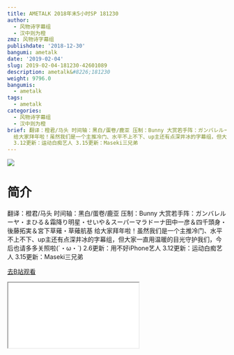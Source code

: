 ```yaml
---
title: AMETALK 2018年末5小时SP 181230
author:
  - 风物诗字幕组
  - 汉中则为橙
zmz: 风物诗字幕组
publishdate: '2018-12-30'
bangumi: ametalk
date: '2019-02-04'
slug: 2019-02-04-181230-42601089
description: ametalk&#8226;181230
weight: 9796.0
bangumis:
  - ametalk
tags:
  - ametalk
categories:
  - 风物诗字幕组
  - 汉中则为橙
brief: 翻译：橙君/马头 时间轴：黑白/蛋卷/鹿亚 压制：Bunny 大赏若手阵：ガンバレルーヤ・まひる＆霜降り明星・せいや＆スーパーマラドーナ田中一彦＆四千頭身・後藤拓実＆宮下草薙・草薙航基
  给大家拜年啦！虽然我们是一个主推冷门、水平不上不下、up主还有点深井冰的字幕组，但大家一直用温暖的目光守护我们，今后也请多多关照啦(´・ω・`) 2.6更新：用不好iPhone艺人
  3.12更新：运动白痴艺人 3.15更新：Maseki三兄弟
---
```

![](https://i.imgur.com/byZVzfP.jpg)
# 简介  
翻译：橙君/马头 时间轴：黑白/蛋卷/鹿亚 压制：Bunny
大赏若手阵：ガンバレルーヤ・まひる＆霜降り明星・せいや＆スーパーマラドーナ田中一彦＆四千頭身・後藤拓実＆宮下草薙・草薙航基
给大家拜年啦！虽然我们是一个主推冷门、水平不上不下、up主还有点深井冰的字幕组，但大家一直用温暖的目光守护我们，今后也请多多关照啦(´・ω・`)
2.6更新：用不好iPhone艺人
3.12更新：运动白痴艺人
3.15更新：Maseki三兄弟  

[去B站观看](https://www.bilibili.com/video/av42601089/)
<div class ="resp-container"><iframe class="testiframe" src="//player.bilibili.com/player.html?aid=42601089"", scrolling="no", allowfullscreen="true" > </iframe></div> 
